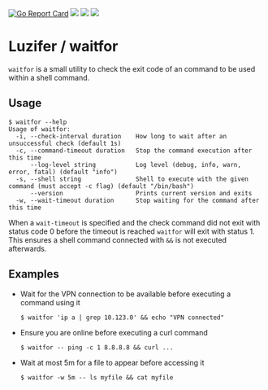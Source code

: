 [![Go Report Card](https://goreportcard.com/badge/github.com/Luzifer/waitfor)](https://goreportcard.com/report/github.com/Luzifer/waitfor)
![](https://badges.fyi/github/license/Luzifer/waitfor)
![](https://badges.fyi/github/downloads/Luzifer/waitfor)
![](https://badges.fyi/github/latest-release/Luzifer/waitfor)

# Luzifer / waitfor

`waitfor` is a small utility to check the exit code of an command to be used within a shell command.

## Usage

```console
$ waitfor --help
Usage of waitfor:
  -i, --check-interval duration    How long to wait after an unsuccessful check (default 1s)
  -c, --command-timeout duration   Stop the command execution after this time
      --log-level string           Log level (debug, info, warn, error, fatal) (default "info")
  -s, --shell string               Shell to execute with the given command (must accept -c flag) (default "/bin/bash")
      --version                    Prints current version and exits
  -w, --wait-timeout duration      Stop waiting for the command after this time
```

When a `wait-timeout` is specified and the check command did not exit with status code 0 before the timeout is reached `waitfor` will exit with status 1. This ensures a shell command connected with `&&` is not executed afterwards.

## Examples

- Wait for the VPN connection to be available before executing a command using it

    ```console
    $ waitfor 'ip a | grep 10.123.0' && echo "VPN connected"
    ```

- Ensure you are online before executing a curl command

    ```console
    $ waitfor -- ping -c 1 8.8.8.8 && curl ...
    ```

- Wait at most 5m for a file to appear before accessing it

    ```console
    $ waitfor -w 5m -- ls myfile && cat myfile
    ```

